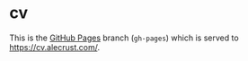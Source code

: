 # cv

This is the [GitHub Pages](https://pages.github.com/) branch (`gh-pages`) which is served to https://cv.alecrust.com/.
